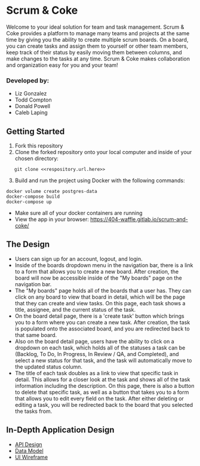 # Scrum & Coke

Welcome to your ideal solution for team and task management. Scrum & Coke provides a platform to manage many teams and projects at the same time by giving you the ability to create multiple scrum boards. On a board, you can create tasks and assign them to yourself or other team members, keep track of their status by easily moving them between columns, and make changes to the tasks at any time. Scrum & Coke makes collaboration and organization easy for you and your team!

### Developed by:

- Liz Gonzalez
- Todd Compton
- Donald Powell
- Caleb Laping

## Getting Started

1. Fork this repository
2. Clone the forked repository onto your local computer and inside of your chosen directory:

```
   git clone <<respository.url.here>>
```

3. Build and run the project using Docker with the following commands:

```
docker volume create postgres-data
docker-compose build
docker-compose up
```

- Make sure all of your docker containers are running
- View the app in your browser: https://404-waffle.gitlab.io/scrum-and-coke/

## The Design

- Users can sign up for an account, logout, and login.
- Inside of the boards dropdown menu in the navigation bar, there is a link to a form that allows you to create a new board. After creation, the board will now be accessible inside of the "My boards" page on the navigation bar.
- The "My boards" page holds all of the boards that a user has. They can click on any board to view that board in detail, which will be the page that they can create and view tasks. On this page, each task shows a title, assignee, and the current status of the task.
- On the board detail page, there is a 'create task' button which brings you to a form where you can create a new task. After creation, the task is populated onto the associated board, and you are redirected back to that same board.
- Also on the board detail page, users have the ability to click on a dropdown on each task, which holds all of the statuses a task can be (Backlog, To Do, In Progress, In Review / QA, and Completed), and select a new status for that task, and the task will automatically move to the updated status column.
- The title of each task doubles as a link to view that specific task in detail. This allows for a closer look at the task and shows all of the task information including the description. On this page, there is also a button to delete that specific task, as well as a button that takes you to a form that allows you to edit every field on the task. After either deleting or editing a task, you will be redirected back to the board that you selected the tasks from.

## In-Depth Application Design

- [API Design](/docs/api_design.md)
- [Data Model](/docs/data_model.md)
- [UI Wireframe](/docs/wireframe.png)
